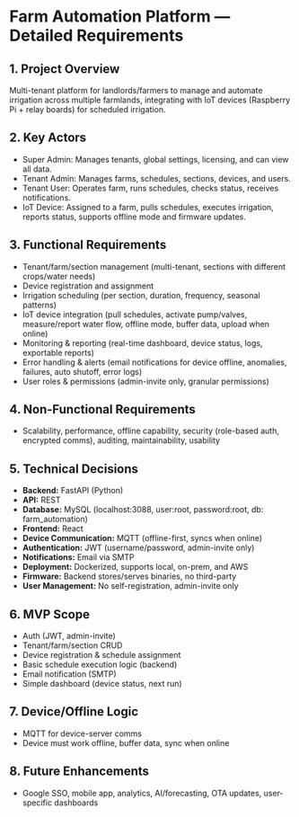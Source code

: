 # Farm Automation Platform — Detailed Requirements

## 1. Project Overview
Multi-tenant platform for landlords/farmers to manage and automate irrigation across multiple farmlands, integrating with IoT devices (Raspberry Pi + relay boards) for scheduled irrigation.

## 2. Key Actors
- Super Admin: Manages tenants, global settings, licensing, and can view all data.
- Tenant Admin: Manages farms, schedules, sections, devices, and users.
- Tenant User: Operates farm, runs schedules, checks status, receives notifications.
- IoT Device: Assigned to a farm, pulls schedules, executes irrigation, reports status, supports offline mode and firmware updates.

## 3. Functional Requirements
- Tenant/farm/section management (multi-tenant, sections with different crops/water needs)
- Device registration and assignment
- Irrigation scheduling (per section, duration, frequency, seasonal patterns)
- IoT device integration (pull schedules, activate pump/valves, measure/report water flow, offline mode, buffer data, upload when online)
- Monitoring & reporting (real-time dashboard, device status, logs, exportable reports)
- Error handling & alerts (email notifications for device offline, anomalies, failures, auto shutoff, error logs)
- User roles & permissions (admin-invite only, granular permissions)

## 4. Non-Functional Requirements
- Scalability, performance, offline capability, security (role-based auth, encrypted comms), auditing, maintainability, usability

## 5. Technical Decisions
- **Backend:** FastAPI (Python)
- **API:** REST
- **Database:** MySQL (localhost:3088, user:root, password:root, db: farm_automation)
- **Frontend:** React
- **Device Communication:** MQTT (offline-first, syncs when online)
- **Authentication:** JWT (username/password, admin-invite only)
- **Notifications:** Email via SMTP
- **Deployment:** Dockerized, supports local, on-prem, and AWS
- **Firmware:** Backend stores/serves binaries, no third-party
- **User Management:** No self-registration, admin-invite only

## 6. MVP Scope
- Auth (JWT, admin-invite)
- Tenant/farm/section CRUD
- Device registration & schedule assignment
- Basic schedule execution logic (backend)
- Email notification (SMTP)
- Simple dashboard (device status, next run)

## 7. Device/Offline Logic
- MQTT for device-server comms
- Device must work offline, buffer data, sync when online

## 8. Future Enhancements
- Google SSO, mobile app, analytics, AI/forecasting, OTA updates, user-specific dashboards 